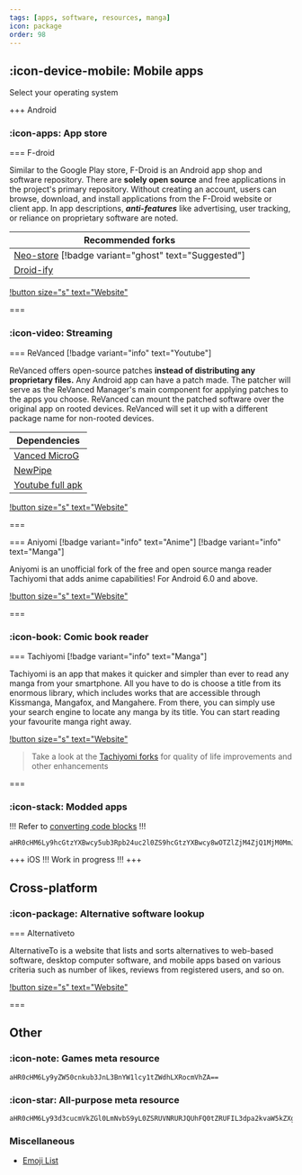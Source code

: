 ```yaml
---
tags: [apps, software, resources, manga]
icon: package
order: 98
---
```


## :icon-device-mobile: Mobile apps

Select your operating system

+++ Android

### :icon-apps: App store

=== F-droid

Similar to the Google Play store, F-Droid is an Android app shop and software repository. There are **solely open source** and free applications in the project's primary repository. Without creating an account, users can browse, download, and install applications from the F-Droid website or client app. In app descriptions, **_anti-features_** like advertising, user tracking, or reliance on proprietary software are noted.

| **Recommended forks**                                                                               |
| --------------------------------------------------------------------------------------------------- |
| [Neo-store](https://github.com/NeoApplications/Neo-Store) [!badge variant="ghost" text="Suggested"] |
| [Droid-ify](https://github.com/Iamlooker/Droid-ify)                                                 |

[!button size="s" text="Website"](https://f-droid.org/)

===

### :icon-video: Streaming

=== ReVanced [!badge variant="info" text="Youtube"]

ReVanced offers open-source patches **instead of distributing any proprietary files.** Any Android app can have a patch made. The patcher will serve as the ReVanced Manager's main component for applying patches to the apps you choose. ReVanced can mount the patched software over the original app on rooted devices. ReVanced will set it up with a different package name for non-rooted devices.

| **Dependencies**                                                      |
| --------------------------------------------------------------------- |
| [Vanced MicroG](https://github.com/TeamVanced/VancedMicroG/releases)  |
| [NewPipe](https://newpipe.net/)                                       |
| [Youtube full apk](https://www.apkmirror.com/apk/google-inc/youtube/) |

[!button size="s" text="Website"](https://github.com/revanced/revanced-manager)

===

=== Aniyomi [!badge variant="info" text="Anime"] [!badge variant="info" text="Manga"]

Aniyomi is an unofficial fork of the free and open source manga reader Tachiyomi that adds anime capabilities! For Android 6.0 and above.

[!button size="s" text="Website"](https://aniyomi.jmir.xyz/)

===

### :icon-book: Comic book reader

=== Tachiyomi [!badge variant="info" text="Manga"]

Tachiyomi is an app that makes it quicker and simpler than ever to read any manga from your smartphone. All you have to do is choose a title from its enormous library, which includes works that are accessible through Kissmanga, Mangafox, and Mangahere. From there, you can simply use your search engine to locate any manga by its title. You can start reading your favourite manga right away.

[!button size="s" text="Website"](https://tachiyomi.org/)

> Take a look at the [Tachiyomi forks](https://tachiyomi.org/forks/) for quality of life improvements and other enhancements

===

### :icon-stack: Modded apps

!!!
Refer to [converting code blocks](/guides/getting-started/#converting-code-blocks)
!!!

```
aHR0cHM6Ly9hcGtzYXBwcy5ub3Rpb24uc2l0ZS9hcGtzYXBwcy8wOTZlZjM4ZjQ1MjM0MmJhOTliNGUxNTA5YTQ0OTcyOT92PTk5NzAzNjBiNDQzNjQzNzg5YzMzM2JkMmM3MTgwMDA5
```

+++ iOS
!!!
Work in progress
!!!
+++

## Cross-platform

### :icon-package: Alternative software lookup

=== Alternativeto

AlternativeTo is a website that lists and sorts alternatives to web-based software, desktop computer software, and mobile apps based on various criteria such as number of likes, reviews from registered users, and so on.

[!button size="s" text="Website"](https://alternativeto.net/)

===

## Other

### :icon-note: Games meta resource

```
aHR0cHM6Ly9yZW50cnkub3JnL3BnYW1lcy1tZWdhLXRocmVhZA==
```

### :icon-star: All-purpose meta resource

```
aHR0cHM6Ly93d3cucmVkZGl0LmNvbS9yL0ZSRUVNRURJQUhFQ0tZRUFIL3dpa2kvaW5kZXgv
```

### Miscellaneous

- [Emoji List](https://unicode.org/emoji/charts/emoji-list.html)
